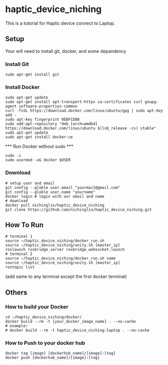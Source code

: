 # haptic_device_niching

This is a tutorial for Haptic device connect to Laptop.

## Setup

Your will need to install git, docker, and some depandency

### Install Git
```
sudo apt-get install git
```
### Install Docker
```
sudo apt-get update
sudo apt-get install apt-transport-https ca-certificates curl gnupg-agent software-properties-common
curl -fsSL https://download.docker.com/linux/ubuntu/gpg | sudo apt-key add -
sudo apt-key fingerprint 0EBFCD88
sudo add-apt-repository "deb [arch=amd64] https://download.docker.com/linux/ubuntu $(lsb_release -cs) stable"
sudo apt-get update
sudo apt-get install docker-ce
```
*** Run Docker without sudo ***
```
sudo -i
sudo usermod -aG docker $USER
```

### Download
```
# setup user and email
git config --globle user.email "yourmail@gmail.com"
git config --globle user.name "yourname"
docker login # login with our email and name
# download
docker pull nichinglin/haptic_device_niching
git clone https://github.com/nichinglin/haptic_device_niching.git
```

## How To Run
```
# terminal 1
source ~/haptic_device_niching/docker_run.sh
source ~/haptic_device_niching/unity.sh [master_ip]
roslaunch rosbridge_server rosbridge_websocket.launch
# terminal 2
source ~/haptic_device_niching/docker_run.sh same
source ~/haptic_device_niching/unity.sh [master_ip]
rostopic list
```
(add same to any terminal except the first docker terminal)

## Others

### How to build your Docker
```
cd ~/haptic_device_niching/docker/
docker build --rm -t [your_docker_image_name] . --no-cache
# example:
# docker build --rm -t haptic_device_niching:laptop . --no-cache
```
### How to Push to your docker hub
```
docker tag [image] [dockerhub_name]/[image]:[tag]
docker push [dockerhub_name]/[image]:[tag]
```
